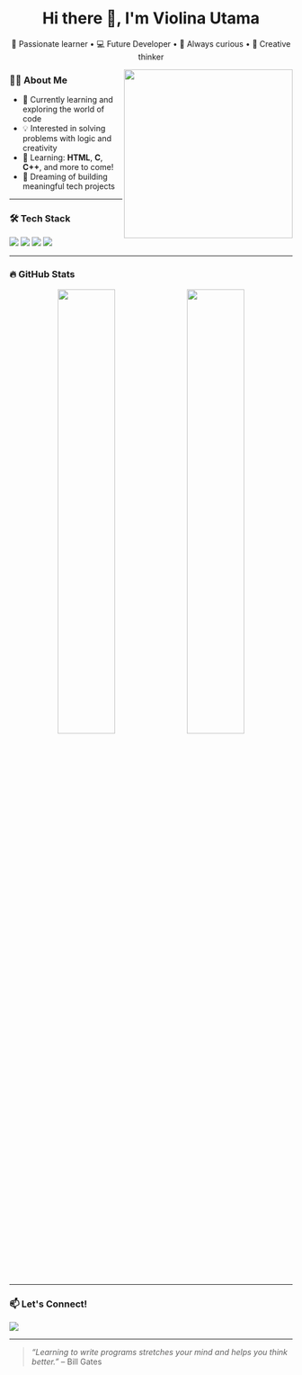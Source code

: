 <h1 align="center">Hi there 👋, I'm Violina Utama</h1>
<p align="center">🌸 Passionate learner • 💻 Future Developer • 🎯 Always curious • 🌈 Creative thinker</p>

<img src="https://media.giphy.com/media/qgQUggAC3Pfv687qPC/giphy.gif" width="300" align="right" />

### 👩‍💻 About Me
- 🔭 Currently learning and exploring the world of code  
- 💡 Interested in solving problems with logic and creativity  
- 🌱 Learning: **HTML**, **C**, **C++**, and more to come!  
- 🚀 Dreaming of building meaningful tech projects  

---

### 🛠️ Tech Stack
<p>
  <img src="https://img.shields.io/badge/HTML5-orange?style=for-the-badge&logo=html5&logoColor=FFFFF0" />
  <img src="https://img.shields.io/badge/C-green?style=for-the-badge&logo=c&logoColor=FFFFF0" />
  <img src="https://img.shields.io/badge/C++-blue?style=for-the-badge&logo=cplusplus&logoColor=FFFFF0" />
  <img src="https://img.shields.io/badge/Learning%20More-FFA500?style=for-the-badge" />
</p>

---

### 🔥 GitHub Stats
<p align="center">
  <img src="https://github-readme-stats.vercel.app/api?username=violinautama&show_icons=true&theme=rose_pine&hide_title=false&border_radius=15" width="45%" />
  <img src="https://github-readme-stats.vercel.app/api/top-langs/?username=violinautama&layout=compact&theme=rose_pine&border_radius=15" width="45%" />
</p>

---

### 📫 Let's Connect!
<p>
  <a href="https://www.linkedin.com/in/violinautama" target="_blank">
    <img src="https://img.shields.io/badge/LinkedIn-ViolinaUtama-purple?style=for-the-badge&logo=linkedin" />
  </a>
</p>

---

> *“Learning to write programs stretches your mind and helps you think better.”* – Bill Gates  

